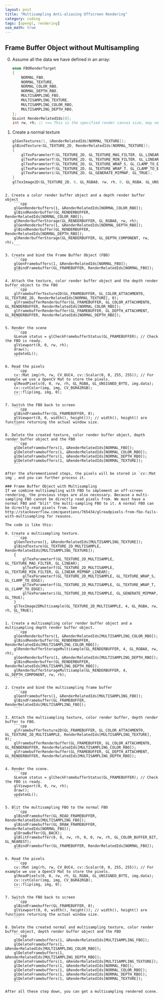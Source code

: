 ```yaml
---
layout: post
title: "Multisampling Anti-aliasing Offscreen Rendering"
category: coding
tags: [opengl, rendering]
use_math: true
---
```


## Frame Buffer Object without Multisampling
0. Assume all the data we have defined in an array:
    ```cpp
    enum FBORenderTarget
    {
        NORMAL_FBO,
        NORMAL_TEXTURE,
        NORMAL_COLOR_RBO,
        NORMAL_DEPTH_RBO,
        MULTISAMPLING_FBO,
        MULTISAMPLING_TEXTURE,
        MULTISAMPLING_COLOR_RBO,
        MULTISAMPLING_DEPTH_RBO,
    };
    GLuint RenderRelatedIds[8];
    int rw, rh; // <== This is the specified render canvas size, may not be the same as window size.
    ```

1. Create a normal texture
    ```cpp
    glGenTextures(1, &RenderRelatedIds[NORMAL_TEXTURE]);
    glBindTexture(GL_TEXTURE_2D, RenderRelatedIds[NORMAL_TEXTURE]);
    {
        glTexParameterf(GL_TEXTURE_2D, GL_TEXTURE_MAG_FILTER, GL_LINEAR);
        glTexParameterf(GL_TEXTURE_2D, GL_TEXTURE_MIN_FILTER, GL_LINEAR_MIPMAP_LINEAR);
        glTexParameterf(GL_TEXTURE_2D, GL_TEXTURE_WRAP_S, GL_CLAMP_TO_EDGE);
        glTexParameterf(GL_TEXTURE_2D, GL_TEXTURE_WRAP_T, GL_CLAMP_TO_EDGE);
        glTexParameteri(GL_TEXTURE_2D, GL_GENERATE_MIPMAP, GL_TRUE);
    }
    glTexImage2D(GL_TEXTURE_2D, 0, GL_RGBA8, rw, rh, 0, GL_RGBA, GL_UNSIGNED_BYTE, 0);
```

2. Create a color render buffer object and a depth render buffer object
    ```cpp
    glGenRenderbuffers(1, &RenderRelatedIds[NORMAL_COLOR_RBO]);
    glBindRenderbuffer(GL_RENDERBUFFER, RenderRelatedIds[NORMAL_COLOR_RBO]);
    glRenderbufferStorage(GL_RENDERBUFFER, GL_RGBA8, rw, rh);
    glGenRenderbuffers(1, &RenderRelatedIds[NORMAL_DEPTH_RBO]);
    glBindRenderbuffer(GL_RENDERBUFFER, RenderRelatedIds[NORMAL_DEPTH_RBO]);
    glRenderbufferStorage(GL_RENDERBUFFER, GL_DEPTH_COMPONENT, rw, rh);
    ```

3. Create and bind the Frame Buffer Object (FBO)
    ```cpp
    glGenFramebuffers(1, &RenderRelatedIds[NORMAL_FBO]);
    glBindFramebuffer(GL_FRAMEBUFFER, RenderRelatedIds[NORMAL_FBO]);
    ```

4. Attach the texture, color render buffer object and the depth render buffer object to the FBO
    ```cpp
    glFramebufferTexture2D(GL_FRAMEBUFFER, GL_COLOR_ATTACHMENT0, GL_TEXTURE_2D, RenderRelatedIds[NORMAL_TEXTURE], 0);
    glFramebufferRenderbuffer(GL_FRAMEBUFFER, GL_COLOR_ATTACHMENT0, GL_RENDERBUFFER, RenderRelatedIds[NORMAL_COLOR_RBO]);
    glFramebufferRenderbuffer(GL_FRAMEBUFFER, GL_DEPTH_ATTACHMENT, GL_RENDERBUFFER, RenderRelatedIds[NORMAL_DEPTH_RBO]);
    ```

5. Render the scene
    ```cpp
    GLenum status = glCheckFramebufferStatus(GL_FRAMEBUFFER); // Check the FBO is ready. 
    glViewport(0, 0, rw, rh);
    draw();
    updateGL();
    ```

6. Read the pixels
    ```cpp
    cv::Mat img(rh, rw, CV_8UC4, cv::Scalar(0, 0, 255, 255)); // For example we use a OpenCV Mat to store the pixels.
    glReadPixels(0, 0, rw, rh, GL_RGBA, GL_UNSIGNED_BYTE, img.data);
    cv::cvtColor(img, img, CV_BGRA2RGB);
    cv::flip(img, img, 0);
    ```

7. Switch the FBO back to screen
    ```cpp
    glBindFramebuffer(GL_FRAMEBUFFER, 0);
    glViewport(0, 0, width(), height()); // width(), height() are functions returning the actual window size.
    ```

8. Delete the created texture, color render buffer object, depth render buffer object and the FBO
    ```cpp
    glDeleteFramebuffers(1, &RenderRelatedIds[NORMAL_FBO]);
    glDeleteFramebuffers(1, &RenderRelatedIds[NORMAL_COLOR_RBO]);
    glDeleteFramebuffers(1, &RenderRelatedIds[NORMAL_DEPTH_RBO]);
    glDeleteFramebuffers(1, &RenderRelatedIds[NORMAL_TEXTURE]);
    ```

After the aforementioned steps, the pixels will be stored in `cv::Mat img`, and you can further process it.

### Frame Buffer Object with Multisampling
If we combine multisampling with FBO to implement an off-screen rendering, the previous steps are also necessary. Because a multi-sampling FBO cannot be directly read pixels from. We must have a normal FBO and "blit" the multi-sampling FBO to it. A normal FBO can be directly read pixels from. See http://stackoverflow.com/questions/765434/glreadpixels-from-fbo-fails-with-multisampling for reasons.

The code is like this:

0. Create a multisampling texture.
    ```cpp
    glGenTextures(1, &RenderRelatedIds[MULTISAMPLING_TEXTURE]);
    glBindTexture(GL_TEXTURE_2D_MULTISAMPLE, RenderRelatedIds[MULTISAMPLING_TEXTURE]);
    {
        glTexParameterf(GL_TEXTURE_2D_MULTISAMPLE, GL_TEXTURE_MAG_FILTER, GL_LINEAR);
        glTexParameterf(GL_TEXTURE_2D_MULTISAMPLE, GL_TEXTURE_MIN_FILTER, GL_LINEAR_MIPMAP_LINEAR);
        glTexParameterf(GL_TEXTURE_2D_MULTISAMPLE, GL_TEXTURE_WRAP_S, GL_CLAMP_TO_EDGE);
        glTexParameterf(GL_TEXTURE_2D_MULTISAMPLE, GL_TEXTURE_WRAP_T, GL_CLAMP_TO_EDGE);
        glTexParameteri(GL_TEXTURE_2D_MULTISAMPLE, GL_GENERATE_MIPMAP, GL_TRUE);
    }
    glTexImage2DMultisample(GL_TEXTURE_2D_MULTISAMPLE, 4, GL_RGBA, rw, rh, GL_TRUE);
    ```

1. Create a multisampling color render buffer object and a multisampling depth render buffer object.
    ```cpp
    glGenRenderbuffers(1, &RenderRelatedIds[MULTISAMPLING_COLOR_RBO]);
    glBindRenderbuffer(GL_RENDERBUFFER, RenderRelatedIds[MULTISAMPLING_COLOR_RBO]);
    glRenderbufferStorageMultisample(GL_RENDERBUFFER, 4, GL_RGBA8, rw, rh);
    glGenRenderbuffers(1, &RenderRelatedIds[MULTISAMPLING_DEPTH_RBO]);
    glBindRenderbuffer(GL_RENDERBUFFER, RenderRelatedIds[MULTISAMPLING_DEPTH_RBO]);
    glRenderbufferStorageMultisample(GL_RENDERBUFFER, 4, GL_DEPTH_COMPONENT, rw, rh);
    ```

2. Create and bind the multisampling frame buffer
    ```cpp
    glGenFramebuffers(1, &RenderRelatedIds[MULTISAMPLING_FBO]);
    glBindFramebuffer(GL_FRAMEBUFFER, RenderRelatedIds[MULTISAMPLING_FBO]);
    ```

3. Attach the multisampling texture, color render buffer, depth render buffer to FBO.
    ```cpp
    glFramebufferTexture2D(GL_FRAMEBUFFER, GL_COLOR_ATTACHMENT0, GL_TEXTURE_2D_MULTISAMPLE, RenderRelatedIds[MULTISAMPLING_TEXTURE], 0);
    glFramebufferRenderbuffer(GL_FRAMEBUFFER, GL_COLOR_ATTACHMENT0, GL_RENDERBUFFER, RenderRelatedIds[MULTISAMPLING_COLOR_RBO]);
    glFramebufferRenderbuffer(GL_FRAMEBUFFER, GL_DEPTH_ATTACHMENT, GL_RENDERBUFFER, RenderRelatedIds[MULTISAMPLING_DEPTH_RBO]);
    ```

4. Render the scene.
    ```cpp
    GLenum status = glCheckFramebufferStatus(GL_FRAMEBUFFER); // Check the FBO is ready. 
    glViewport(0, 0, rw, rh);
    draw();
    updateGL();
    ```

5. Blit the multisampling FBO to the normal FBO
    ```cpp
    glBindFramebuffer(GL_READ_FRAMEBUFFER, RenderRelatedIds[MULTISAMPLING_FBO]);
    glBindFramebuffer(GL_DRAW_FRAMEBUFFER, RenderRelatedIds[NORMAL_FBO]);
    glDrawBuffer(GL_BACK);
    glBlitFramebuffer(0, 0, rw, rh, 0, 0, rw, rh, GL_COLOR_BUFFER_BIT, GL_NEAREST);
    glBindFramebuffer(GL_FRAMEBUFFER, RenderRelatedIds[NORMAL_FBO]);
    ```

6. Read the pixels
    ```cpp
    cv::Mat img(rh, rw, CV_8UC4, cv::Scalar(0, 0, 255, 255)); // For example we use a OpenCV Mat to store the pixels.
    glReadPixels(0, 0, rw, rh, GL_RGBA, GL_UNSIGNED_BYTE, img.data);
    cv::cvtColor(img, img, CV_BGRA2RGB);
    cv::flip(img, img, 0);
    ```

7. Switch the FBO back to screen
    ```cpp
    glBindFramebuffer(GL_FRAMEBUFFER, 0);
    glViewport(0, 0, width(), height()); // width(), height() are functions returning the actual window size.
    ```

8. Delete the created normal and multisampling texture, color render buffer object, depth render buffer object and the FBO
    ```cpp
    glDeleteFramebuffers(1, &RenderRelatedIds[MULTISAMPLING_FBO]);
    glDeleteFramebuffers(1, &RenderRelatedIds[MULTISAMPLING_COLOR_RBO]);
    glDeleteFramebuffers(1, &RenderRelatedIds[MULTISAMPLING_DEPTH_RBO]);
    glDeleteFramebuffers(1, &RenderRelatedIds[MULTISAMPLING_TEXTURE]);
    glDeleteFramebuffers(1, &RenderRelatedIds[NORMAL_FBO]);
    glDeleteFramebuffers(1, &RenderRelatedIds[NORMAL_COLOR_RBO]);
    glDeleteFramebuffers(1, &RenderRelatedIds[NORMAL_DEPTH_RBO]);
    glDeleteFramebuffers(1, &RenderRelatedIds[NORMAL_TEXTURE]);
    ```

After all these step down, you can get a multisampling rendered scene.
